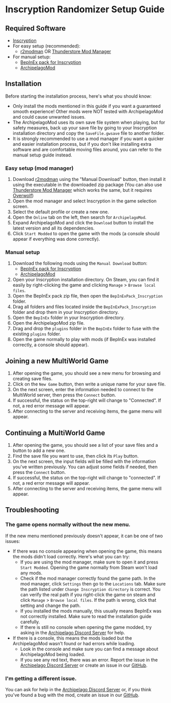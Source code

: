 # Inscryption Randomizer Setup Guide

## Required Software

- [Inscryption](https://store.steampowered.com/app/1092790/Inscryption/)
- For easy setup (recommended):
  - [r2modman](https://inscryption.thunderstore.io/package/ebkr/r2modman/) OR [Thunderstore Mod Manager](https://www.overwolf.com/app/Thunderstore-Thunderstore_Mod_Manager)
- For manual setup:
  - [BepInEx pack for Inscryption](https://inscryption.thunderstore.io/package/BepInEx/BepInExPack_Inscryption/)
  - [ArchipelagoMod](https://inscryption.thunderstore.io/package/Ballin_Inc/ArchipelagoMod/)

## Installation
Before starting the installation process, here's what you should know:
- Only install the mods mentioned in this guide if you want a guaranteed smooth experience! Other mods were NOT tested with ArchipelagoMod and could cause unwanted issues.
- The ArchipelagoMod uses its own save file system when playing, but for safety measures, back up your save file by going to your Inscryption installation directory and copy the `SaveFile.gwsave` file to another folder.
- It is strongly recommended to use a mod manager if you want a quicker and easier installation process, but if you don't like installing extra software and are comfortable moving files around, you can refer to the manual setup guide instead.

### Easy setup (mod manager)
1. Download [r2modman](https://inscryption.thunderstore.io/package/ebkr/r2modman/) using the "Manual Download" button, then install it using the executable in the downloaded zip package (You can also use [Thunderstore Mod Manager](https://www.overwolf.com/app/Thunderstore-Thunderstore_Mod_Manager) which works the same, but it requires [Overwolf](https://www.overwolf.com/))
2. Open the mod manager and select Inscryption in the game selection screen.
3. Select the default profile or create a new one.
4. Open the `Online` tab on the left, then search for `ArchipelagoMod`.
5. Expand ArchipelagoMod and click the `Download` button to install the latest version and all its dependencies.
6. Click `Start Modded` to open the game with the mods (a console should appear if everything was done correctly).

### Manual setup
1. Download the following mods using the `Manual Download` button:
   - [BepInEx pack for Inscryption](https://inscryption.thunderstore.io/package/BepInEx/BepInExPack_Inscryption/)
   - [ArchipelagoMod](https://inscryption.thunderstore.io/package/Ballin_Inc/ArchipelagoMod/)
2. Open your Inscryption installation directory. On Steam, you can find it easily by right-clicking the game and clicking `Manage` > `Browse local files`.
3. Open the BepInEx pack zip file, then open the `BepInExPack_Inscryption` folder.
4. Drag all folders and files located inside the `BepInExPack_Inscryption` folder and drop them in your Inscryption directory.
5. Open the `BepInEx` folder in your Inscryption directory.
6. Open the ArchipelagoMod zip file.
7. Drag and drop the `plugins` folder in the `BepInEx` folder to fuse with the existing `plugins` folder.
8. Open the game normally to play with mods (if BepInEx was installed correctly, a console should appear).

## Joining a new MultiWorld Game
1. After opening the game, you should see a new menu for browsing and creating save files.
2. Click on the `New Game` button, then write a unique name for your save file.
3. On the next screen, enter the information needed to connect to the MultiWorld server, then press the `Connect` button.
4. If successful, the status on the top-right will change to "Connected". If not, a red error message will appear.
5. After connecting to the server and receiving items, the game menu will appear.

## Continuing a MultiWorld Game
1. After opening the game, you should see a list of your save files and a button to add a new one.
2. Find the save file you want to use, then click its `Play` button.
3. On the next screen, the input fields will be filled with the information you've written previously. You can adjust some fields if needed, then press the `Connect` button.
4. If successful, the status on the top-right will change to "connected". If not, a red error message will appear.
5. After connecting to the server and receiving items, the game menu will appear.

## Troubleshooting
### The game opens normally without the new menu.
If the new menu mentioned previously doesn't appear, it can be one of two issues:
 - If there was no console appearing when opening the game, this means the mods didn't load correctly. Here's what you can try:
   - If you are using the mod manager, make sure to open it and press `Start Modded`. Opening the game normally from Steam won't load any mods.
   - Check if the mod manager correctly found the game path. In the mod manager, click `Settings` then go to the `Locations` tab. Make sure the path listed under `Change Inscryption directory` is correct. You can verify the real path if you right-click the game on steam and click `Manage` > `Browse local files`. If the path is wrong, click that setting and change the path.
   - If you installed the mods manually, this usually means BepInEx was not correctly installed. Make sure to read the installation guide carefully.
   - If there is still no console when opening the game modded, try asking in the [Archipelago Discord Server](https://discord.gg/8Z65BR2) for help.
 - If there is a console, this means the mods loaded but the ArchipelagoMod wasn't found or had errors while loading.
   - Look in the console and make sure you can find a message about ArchipelagoMod being loaded.
   - If you see any red text, there was an error. Report the issue in the [Archipelago Discord Server](https://discord.gg/8Z65BR2) or create an issue in our [GitHub](https://github.com/DrBibop/Archipelago_Inscryption/issues).

### I'm getting a different issue.
You can ask for help in the [Archipelago Discord Server](https://discord.gg/8Z65BR2) or, if you think you've found a bug with the mod, create an issue in our [GitHub](https://github.com/DrBibop/Archipelago_Inscryption/issues).